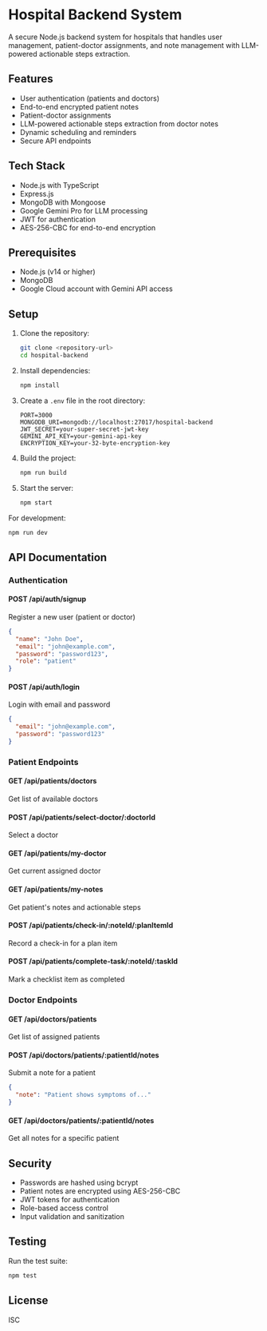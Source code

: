 # Hospital Backend System

A secure Node.js backend system for hospitals that handles user management, patient-doctor assignments, and note management with LLM-powered actionable steps extraction.

## Features

- User authentication (patients and doctors)
- End-to-end encrypted patient notes
- Patient-doctor assignments
- LLM-powered actionable steps extraction from doctor notes
- Dynamic scheduling and reminders
- Secure API endpoints

## Tech Stack

- Node.js with TypeScript
- Express.js
- MongoDB with Mongoose
- Google Gemini Pro for LLM processing
- JWT for authentication
- AES-256-CBC for end-to-end encryption

## Prerequisites

- Node.js (v14 or higher)
- MongoDB
- Google Cloud account with Gemini API access

## Setup

1. Clone the repository:
   ```bash
   git clone <repository-url>
   cd hospital-backend
   ```

2. Install dependencies:
   ```bash
   npm install
   ```

3. Create a `.env` file in the root directory:
   ```
   PORT=3000
   MONGODB_URI=mongodb://localhost:27017/hospital-backend
   JWT_SECRET=your-super-secret-jwt-key
   GEMINI_API_KEY=your-gemini-api-key
   ENCRYPTION_KEY=your-32-byte-encryption-key
   ```

4. Build the project:
   ```bash
   npm run build
   ```

5. Start the server:
   ```bash
   npm start
   ```

For development:
```bash
npm run dev
```

## API Documentation

### Authentication

#### POST /api/auth/signup
Register a new user (patient or doctor)
```json
{
  "name": "John Doe",
  "email": "john@example.com",
  "password": "password123",
  "role": "patient"
}
```

#### POST /api/auth/login
Login with email and password
```json
{
  "email": "john@example.com",
  "password": "password123"
}
```

### Patient Endpoints

#### GET /api/patients/doctors
Get list of available doctors

#### POST /api/patients/select-doctor/:doctorId
Select a doctor

#### GET /api/patients/my-doctor
Get current assigned doctor

#### GET /api/patients/my-notes
Get patient's notes and actionable steps

#### POST /api/patients/check-in/:noteId/:planItemId
Record a check-in for a plan item

#### POST /api/patients/complete-task/:noteId/:taskId
Mark a checklist item as completed

### Doctor Endpoints

#### GET /api/doctors/patients
Get list of assigned patients

#### POST /api/doctors/patients/:patientId/notes
Submit a note for a patient
```json
{
  "note": "Patient shows symptoms of..."
}
```

#### GET /api/doctors/patients/:patientId/notes
Get all notes for a specific patient

## Security

- Passwords are hashed using bcrypt
- Patient notes are encrypted using AES-256-CBC
- JWT tokens for authentication
- Role-based access control
- Input validation and sanitization

## Testing

Run the test suite:
```bash
npm test
```

## License

ISC 